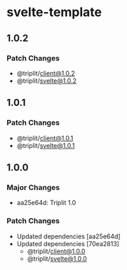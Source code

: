 # svelte-template

## 1.0.2

### Patch Changes

- @triplit/client@1.0.2
- @triplit/svelte@1.0.2

## 1.0.1

### Patch Changes

- @triplit/client@1.0.1
- @triplit/svelte@1.0.1

## 1.0.0

### Major Changes

- aa25e64d: Triplit 1.0

### Patch Changes

- Updated dependencies [aa25e64d]
- Updated dependencies [70ea2813]
  - @triplit/client@1.0.0
  - @triplit/svelte@1.0.0

